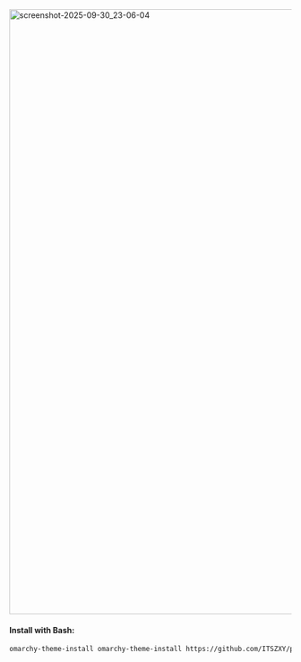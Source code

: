 <img width="1919" height="1079" alt="screenshot-2025-09-30_23-06-04" src="https://github.com/user-attachments/assets/174dfd93-231a-4a9d-bc0a-26f08cd43b5d" />

#### Install with Bash:

```bash
omarchy-theme-install omarchy-theme-install https://github.com/ITSZXY/pink-blood-omarchy-theme.git
```



